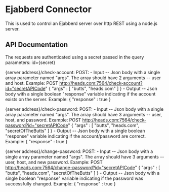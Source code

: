 # Ejabberd Connector 
This is used to control an Ejabberd server over http REST using a node.js server.


## API Documentation

The requests are authenticated using a secret passed in the query parameters:
	id={secret}

{server address}/check-account:
	POST:
		- Input -- Json body with a single array parameter named "args".  The array should have 2 arguments -- user and host.
			Example: 
				POST http://heads.com:7564/check-account?id="secretAPICode"
				{
					"args" : [
						"butts",
						"heads.com"
					]
				}
		- Output -- Json body with a single boolean "response" variable indicating if the account exists on the server.
			Example:
				{
					"response" : true
				}

{server address}/check-password:
	POST:
		- Input -- Json body with a single array parameter named "args".  The array should have 3 arguments -- user, host, and password.
			Example:
				POST http://heads.com:7564/check-password?id="secretAPICode" 
				{
					"args" : [
						"butts",
						"heads.com",
						"secretOfTheButts"
					]
				}
		- Output -- Json body with a single boolean "response" variable indicating if the account/password are correct.
			Example:
				{
					"response" : true
				}

{server address}/change-password:
	POST:
		- Input -- Json body with a single array parameter named "args".  The array should have 3 arguments -- user, host, and new password.
			Example: 
				POST http://heads.com:7564/change-password?id="secretAPICode"
				{
					"args" : [
						"butts",
						"heads.com",
						"secretOfTheButts"
					]
				}
		- Output -- Json body with a single boolean "response" variable indicating if the password was successfully changed.
			Example:
				{
					"response" : true
				}
